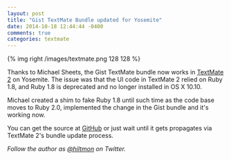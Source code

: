 ```yaml
---
layout: post
title: "Gist TextMate Bundle updated for Yosemite"
date: 2014-10-18 12:44:44 -0400
comments: true
categories: textmate
---
```


{% img right /images/textmate.png 128 128 %}

Thanks to Michael Sheets, the Gist TextMate bundle now works in [TextMate 2](http://macromates.com) on Yosemite. The issue was that the UI code in TextMate 2 relied on Ruby 1.8, and Ruby 1.8 is deprecated and no longer installed in OS X 10.10. 

Michael created a shim to fake Ruby 1.8 until such time as the code base moves to Ruby 2.0, implemented the change in the Gist bundle and it's working now.

You can get the source at [GitHub](https://github.com/hiltmon/Gist.tmbundle) or just wait until it gets propagates via TextMate 2's bundle update process.

*Follow the author as [@hiltmon](http://https://twitter.com/hiltmon) on Twitter.*